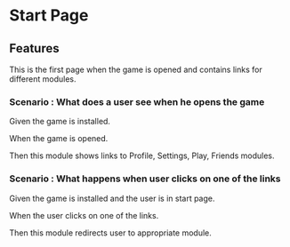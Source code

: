 # Start Page

## Features

This is the first page when the game is opened and contains
links for different modules.

### Scenario : What does a user see when he opens the game

  Given the game is installed.
  
  When the game is opened.
  
  Then this module shows links to Profile, Settings, Play, Friends
  modules.

### Scenario : What happens when user clicks on one of the links

  Given the game is installed and the user is in start page.
  
  When the user clicks on one of the links.
  
  Then this module redirects user to appropriate module.

